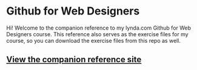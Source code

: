 Github for Web Designers
========================

Hi! Welcome to the companion reference to my lynda.com Github for Web Designers course. This reference also serves as the exercise files for my course, so you can download the exercise files from this repo as well.


## [View the companion reference site](https://adamlcy.github.io/github-for-web-designers/)
